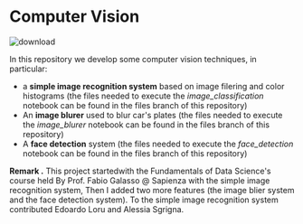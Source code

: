 # Computer Vision

![download](https://user-images.githubusercontent.com/91341004/152332006-8338e370-86ae-4b1f-a25f-0779cb0b1ac5.png)

In this repository we develop some computer vision techniques, in particular:
- a **simple image recognition system** based on image filering and color histograms (the files needed to execute the *image_classification* notebook can be found in the files branch of this repository)
- An **image blurer** used to blur car's plates (the files needed to execute the *image_blurer* notebook can be found in the files branch of this repository)
- A **face detection** system (the files needed to execute the *face_detection* notebook can be found in the files branch of this repository)

**Remark .** This project startedwith the Fundamentals of Data Science's course held By Prof. Fabio Galasso @ Sapienza with the simple image recognition system, Then I added two more features (the image blier system and the face detection system). To the simple image recognition system contributed Edoardo Loru and Alessia Sgrigna. 

